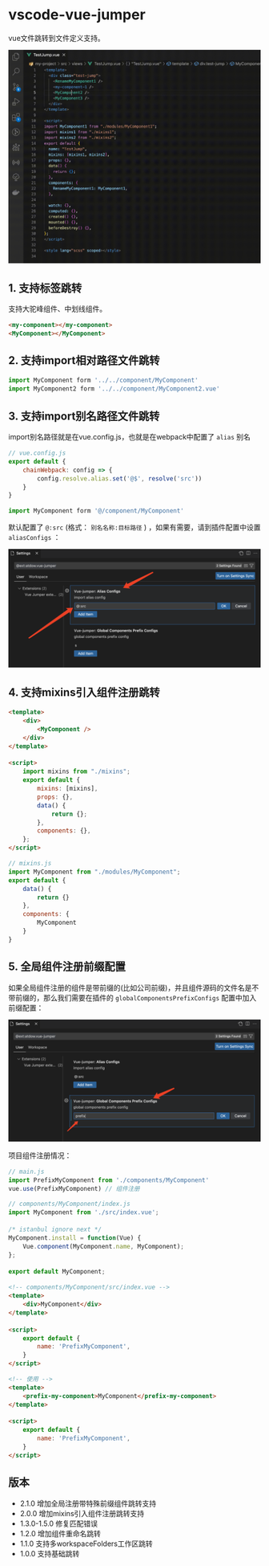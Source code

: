 <!--
 * @Author: atdow
 * @Date: 2022-11-01 21:07:59
 * @LastEditors: null
 * @LastEditTime: 2022-11-06 19:30:27
 * @Description: file description
-->

# vscode-vue-jumper

vue文件跳转到文件定义支持。

![](./images/usage-demo.gif)

## 1. 支持标签跳转

支持大驼峰组件、中划线组件。

```html
<my-component></my-component>
<MyComponent></MyComponent>
```

## 2. 支持import相对路径文件跳转

```js
import MyComponent form '../../component/MyComponent'
import MyComponent2 form '../../component/MyComponent2.vue'
```

## 3. 支持import别名路径文件跳转

import别名路径就是在vue.config.js，也就是在webpack中配置了 `alias` 别名

```js
// vue.config.js
export default {
    chainWebpack: config => {
        config.resolve.alias.set('@$', resolve('src'))
    }
}
```

```js
import MyComponent form '@/component/MyComponent'
```

默认配置了 `@:src` (格式： `别名名称:目标路径` ) ，如果有需要，请到插件配置中设置 `aliasConfigs` ：

![aliasConfigs](./images/aliasConfigs.png)

## 4. 支持mixins引入组件注册跳转

```html
<template>
    <div>
        <MyComponent />
    </div>
</template>

<script>
    import mixins from "./mixins";
    export default {
        mixins: [mixins],
        props: {},
        data() {
            return {};
        },
        components: {},
    };
</script>
```

```js
// mixins.js
import MyComponent from "./modules/MyComponent";
export default {
    data() {
        return {}
    },
    components: {
        MyComponent
    }
}
```

## 5. 全局组件注册前缀配置

如果全局组件注册的组件是带前缀的(比如公司前缀)，并且组件源码的文件名是不带前缀的，那么我们需要在插件的 `globalComponentsPrefixConfigs` 配置中加入前缀配置：

![globalComponentsPrefixConfigs](./images/globalComponentsPrefixConfigs.png)

项目组件注册情况：

```js
// main.js
import PrefixMyComponent from './components/MyComponent'
vue.use(PrefixMyComponent) // 组件注册
```

```js
// components/MyComponent/index.js
import MyComponent from './src/index.vue';

/* istanbul ignore next */
MyComponent.install = function(Vue) {
    Vue.component(MyComponent.name, MyComponent);
};

export default MyComponent;
```

```html
<!-- components/MyComponent/src/index.vue -->
<template>
    <div>MyComponent</div>
</template>

<script>
    export default {
        name: 'PrefixMyComponent',
    }
</script>
```

```html
<!-- 使用 -->
<template>
    <prefix-my-component>MyComponent</prefix-my-component>
</template>

<script>
    export default {
        name: 'PrefixMyComponent',
    }
</script>
```

## 版本

* 2.1.0 增加全局注册带特殊前缀组件跳转支持
* 2.0.0 增加mixins引入组件注册跳转支持
* 1.3.0-1.5.0 修复匹配错误
* 1.2.0 增加组件重命名跳转
* 1.1.0 支持多workspaceFolders工作区跳转
* 1.0.0 支持基础跳转

